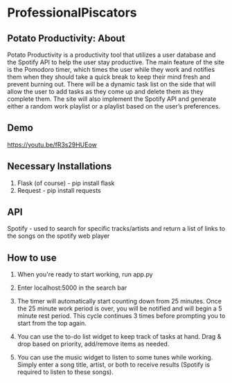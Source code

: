 # ProfessionalPiscators

## Potato Productivity: About
Potato Productivity is a productivity tool that utilizes a user database and the Spotify API to help the user stay productive. The main feature of the site is the Pomodoro timer, which times the user while they work and notifies them when they should take a quick break to keep their mind fresh and prevent burning out. There will be a dynamic task list on the side that will allow the user to add tasks as they come up and delete them as they complete them. The site will also implement the Spotify API and generate either a random work playlist or a playlist based on the user’s preferences.

## Demo
https://youtu.be/fR3s29HUEow

## Necessary Installations
1. Flask (of course) - pip install flask
2. Request - pip install requests

## API
Spotify - used to search for specific tracks/artists and return a list of links to the songs on the spotify web player

## How to use
1) When you're ready to start working, run app.py

2) Enter localhost:5000 in the search bar

3) The timer will automatically start counting down from 25 minutes. Once the 25 minute work period is over, you will be notified and will begin a 5 minute rest period. This cycle continues 3 times before prompting you to start from the top again.

4) You can use the to-do list widget to keep track of tasks at hand. Drag & drop based on priority, add/remove items as needed.

5) You can use the music widget to listen to some tunes while working. Simply enter a song title, artist, or both to receive results (Spotify is required to listen to these songs).
